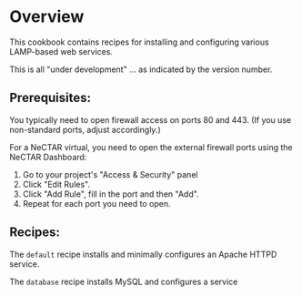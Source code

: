Overview
========

This cookbook contains recipes for installing and configuring various 
LAMP-based web services.

This is all "under development" ... as indicated by the version number.

Prerequisites:
--------------

You typically need to open firewall access on ports 80 and 443.  (If you 
use non-standard ports, adjust accordingly.)  

For a NeCTAR virtual, you need to open the external firewall ports using
the NeCTAR Dashboard:
1. Go to your project's "Access & Security" panel
2. Click "Edit Rules".
3. Click "Add Rule", fill in the port and then "Add".  
4. Repeat for each port you need to open.

Recipes:
--------

The `default` recipe installs and minimally configures
an Apache HTTPD service.

The `database` recipe installs MySQL and configures a service

